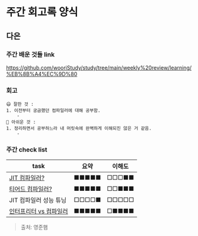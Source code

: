 # 주간 회고록 양식
## 다은
### 주간 배운 것들 link
https://github.com/wooriStudy/study/tree/main/weekly%20review/learning/%EB%8B%A4%EC%9D%80
### 회고
```
😃 잘한 것 :
1. 이전부터 궁금했던 컴파일러에 대해 공부함.
    - 
🤔 아쉬운 것 :
1. 정리하면서 공부하느라 내 머릿속에 완벽하게 이해되진 않은 거 같음.
    -
```

### 주간 check list
| task                                                                                                                                                                                                                  | 요약  | 이해도 |
| --------------------------------------------------------------------------------------------------------------------------------------------------------------------------------------------------------------------- | ----- | ------ |
| [JIT 컴파일러?](https://github.com/uneap/tech-note/tree/master/Java/JIT%20%EC%BB%B4%ED%8C%8C%EC%9D%BC%EB%9F%AC)                                                                                                       | ■■■■■ | □□□■■  |
| [티어드 컴파일러? ](https://github.com/uneap/tech-note/blob/master/Java/JIT%20%EC%BB%B4%ED%8C%8C%EC%9D%BC%EB%9F%AC/%ED%8B%B0%EC%96%B4%EB%93%9C%EC%BB%B4%ED%8C%8C%EC%9D%BC.md)                                         | ■■■■■ | □□■■■  |
| JIT 컴파일러 성능 튜닝                                                                                                                                                                                                | □□□□■ | □□□□□  |
| [인터프리터 vs 컴파일러](https://github.com/uneap/tech-note/blob/master/Java/JIT%20%EC%BB%B4%ED%8C%8C%EC%9D%BC%EB%9F%AC/%EC%9D%B8%ED%84%B0%ED%94%84%EB%A6%AC%ED%84%B0%20vs%20%EC%BB%B4%ED%8C%8C%EC%9D%BC%EB%9F%AC.md) | ■■■■■ | □■■■■  |


> 출처: 영준햄
